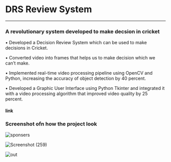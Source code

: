 #  DRS Review System
<hr />

### A revolutionary system developed to make decsion in cricket
• Developed a Decision Review System which can be used to make decisions in Cricket.

• Converted video into frames that helps us to make decision which we can’t make.

• Implemented real-time video processing pipeline using OpenCV and Python, increasing the accuracy of object
detection by 40 percent.

• Developed a Graphic User Interface using Python Tkinter and integrated it with a video processing algorithm
that improved video quality by 25 percent.
#### link

### Screenshot ofn how the project look
![sponsers](https://user-images.githubusercontent.com/109866847/228556448-10ce7d09-cd12-4297-b3a2-36c1e129673c.jpg)


![Screenshot (259)](https://user-images.githubusercontent.com/109866847/228558329-96e4ca33-f4ec-4e88-9bec-8ad7506ef10e.png)


![out](https://user-images.githubusercontent.com/109866847/228556582-c9a99836-28ef-4873-8cbc-691c52daf831.jpg)
